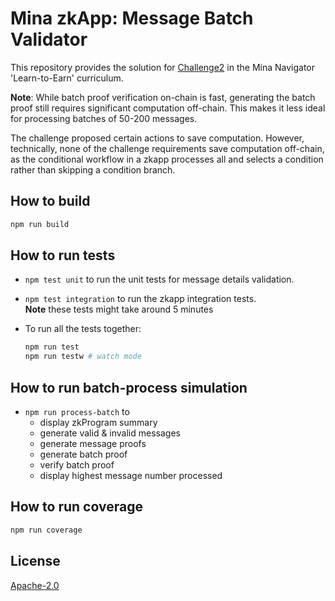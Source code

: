 # Mina zkApp: Message Batch Validator

This repository provides the solution for [Challenge2](https://file.notion.so/f/f/6cb52088-8ba0-489c-b45a-800a7f3b5cf0/c09a5457-1b6f-402c-a8f2-714e92a66e4b/Challenge2.pdf?id=4b921798-1fa0-4a58-ae44-97f30d6956e3&table=block&spaceId=6cb52088-8ba0-489c-b45a-800a7f3b5cf0&expirationTimestamp=1709978400000&signature=VWp1CX2lQHzjrGGSIopKTbTQMIvkAusmQnGuhMKasUQ&downloadName=Challenge2.pdf) in the Mina Navigator 'Learn-to-Earn' curriculum.

**Note**: While batch proof verification on-chain is fast, generating the batch proof still requires significant computation off-chain. This makes it less ideal for processing batches of 50-200 messages.

The challenge proposed certain actions to save computation. However, technically, none of the challenge requirements save computation off-chain, as the conditional workflow in a zkapp processes all and selects a condition rather than skipping a condition branch.

## How to build

```sh
npm run build
```

## How to run tests
- `npm test unit` to run the unit tests for message details validation.

- `npm test integration` to run the zkapp integration tests.
\
    **Note** these tests might take around 5 minutes

 - To run all the tests together: 
    ```sh
    npm run test
    npm run testw # watch mode
    ```

## How to run batch-process simulation

- `npm run process-batch` to 
    - display zkProgram summary
    - generate valid & invalid messages
    - generate message proofs
    - generate batch proof
    - verify batch proof
    - display highest message number processed

## How to run coverage

```sh
npm run coverage
```

## License

[Apache-2.0](LICENSE)
